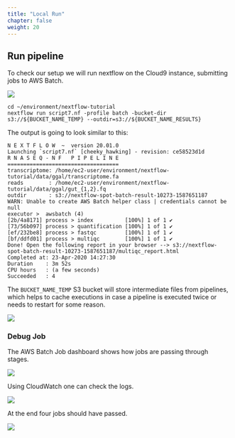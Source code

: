 ```yaml
---
title: "Local Run"
chapter: false
weight: 20
---
```



## Run pipeline 

To check our setup we will run nextflow on the Cloud9 instance, submitting jobs to AWS Batch.

![](/images/nextflow-on-aws-batch/nextflow202/nextflow-test-arch.png)


```
cd ~/environment/nextflow-tutorial
nextflow run script7.nf -profile batch -bucket-dir s3://${BUCKET_NAME_TEMP} --outdir=s3://${BUCKET_NAME_RESULTS} 
```

The output is going to look similar to this:
```
N E X T F L O W  ~  version 20.01.0
Launching `script7.nf` [cheeky_hawking] - revision: ce58523d1d
R N A S E Q - N F   P I P E L I N E    
===================================
transcriptome: /home/ec2-user/environment/nextflow-tutorial/data/ggal/transcriptome.fa
reads        : /home/ec2-user/environment/nextflow-tutorial/data/ggal/gut_{1,2}.fq
outdir       : s3://nextflow-spot-batch-result-10273-1587651187
WARN: Unable to create AWS Batch helper class | credentials cannot be null
executor >  awsbatch (4)
[2b/4a8171] process > index          [100%] 1 of 1 ✔
[73/56b097] process > quantification [100%] 1 of 1 ✔
[ef/232be8] process > fastqc         [100%] 1 of 1 ✔
[bf/ddfd01] process > multiqc        [100%] 1 of 1 ✔
Done! Open the following report in your browser --> s3://nextflow-spot-batch-result-10273-1587651187/multiqc_report.html
Completed at: 23-Apr-2020 14:27:30
Duration    : 3m 52s
CPU hours   : (a few seconds)
Succeeded   : 4
```

The `BUCKET_NAME_TEMP` S3 bucket will store intermediate files from pipelines, which helps to cache executions in case a pipeline is executed twice or needs to restart for some reason.

![](/images/nextflow-on-aws-batch/nextflow202/temp_bucket.png)



### Debug Job 

The AWS Batch Job dashboard shows how jobs are passing through stages.

![](/images/nextflow-on-aws-batch/nextflow202/job_dash.png)

Using CloudWatch one can check the logs.

![](/images/nextflow-on-aws-batch/nextflow202/job_logs.png)

At the end four jobs should have passed.

![](/images/nextflow-on-aws-batch/nextflow202/job_dash_end.png)